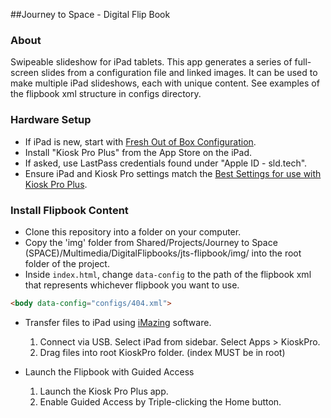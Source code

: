 ##Journey to Space - Digital Flip Book

### About
Swipeable slideshow for iPad tablets. This app generates a series of full-screen slides from a configuration file and linked images. It can be used to make multiple iPad slideshows, each with unique content. See examples of the flipbook xml structure in configs directory.

### Hardware Setup
* If iPad is new, start with [Fresh Out of Box Configuration](http://projects.smm.org/atrium/media/node/291625).
* Install "Kiosk Pro Plus" from the App Store on the iPad.
* If asked, use LastPass credentials found under "Apple ID - sld.tech".
* Ensure iPad and Kiosk Pro settings match the [Best Settings for use with Kiosk Pro Plus](http://projects.smm.org/atrium/media/node/291625). 

### Install Flipbook Content
* Clone this repository into a folder on your computer.
* Copy the 'img' folder from Shared/Projects/Journey to Space (SPACE)/Multimedia/DigitalFlipbooks/jts-flipbook/img/ into the root folder of the project. 
* Inside ```index.html```, change ```data-config``` to the path of the flipbook xml that represents whichever flipbook you want to use.

```html
<body data-config="configs/404.xml">
```
* Transfer files to iPad using [iMazing](http://imazing.com/) software.
  1. Connect via USB. Select iPad from sidebar. Select Apps > KioskPro.
  2. Drag files into root KioskPro folder. (index MUST be in root)

* Launch the Flipbook with Guided Access
  1. Launch the Kiosk Pro Plus app.
  2. Enable Guided Access by Triple-clicking the Home button.

